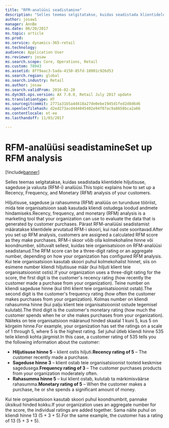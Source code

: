 ```yaml
---
title: "RFM-analüüsi seadistamine"
description: "Selles teemas selgitatakse, kuidas seadistada klientidele hiljutisuse, sageduse ja valuuta (RFM-i) analüüsi."
author: josaw1
manager: AnnBe
ms.date: 06/20/2017
ms.topic: article
ms.prod: 
ms.service: dynamics-365-retail
ms.technology: 
audience: Application User
ms.reviewer: josaw
ms.search.scope: Core, Operations, Retail
ms.custom: 78943
ms.assetid: 8ff9aac3-5ada-4150-85fd-18901c926d53
ms.search.region: global
ms.search.industry: Retail
ms.author: josaw
ms.search.validFrom: 2016-02-28
ms.dyn365.ops.version: AX 7.0.0, Retail July 2017 update
ms.translationtype: HT
ms.sourcegitcommit: 2771a31b5a4d418a27de0ebe1945d1fed2d8d6d6
ms.openlocfilehash: d2ed273acd444045402e94f07ac9a8658bca2a66
ms.contentlocale: et-ee
ms.lasthandoff: 11/03/2017

---
```


# <a name="set-up-rfm-analysis"></a><span data-ttu-id="4e97a-103">RFM-analüüsi seadistamine</span><span class="sxs-lookup"><span data-stu-id="4e97a-103">Set up RFM analysis</span></span>

[!include[banner](includes/banner.md)]


<span data-ttu-id="4e97a-104">Selles teemas selgitatakse, kuidas seadistada klientidele hiljutisuse, sageduse ja valuuta (RFM-i) analüüsi.</span><span class="sxs-lookup"><span data-stu-id="4e97a-104">This topic explains how to set up a Recency, Frequency, and Monetary (RFM) analysis of your customers.</span></span>

<span data-ttu-id="4e97a-105">Hiljutisuse, sageduse ja rahasumma (RFM) analüüs on turunduse tööriist, mida teie organisatsioon saab kasutada kliendi ostudega loodud andmete hindamiseks.</span><span class="sxs-lookup"><span data-stu-id="4e97a-105">Recency, frequency, and monetary (RFM) analysis is a marketing tool that your organization can use to evaluate the data that is generated by customer purchases.</span></span> <span data-ttu-id="4e97a-106">Pärast RFM-analüüsi seadistamist määratakse klientidele arvutatud RFM-i skoori, kui nad oste sooritavad.</span><span class="sxs-lookup"><span data-stu-id="4e97a-106">After you set up RFM analysis, customers are assigned a calculated RFM score as they make purchases.</span></span> <span data-ttu-id="4e97a-107">RFM-i skoor võib olla kolmekohaline hinne või koondnumber, sõltuvalt sellest, kuidas teie organisatsioon on RFM-analüüsi seadistanud.</span><span class="sxs-lookup"><span data-stu-id="4e97a-107">The RFM score can be a three-digit rating or an aggregate number, depending on how your organization has configured RFM analysis.</span></span> <span data-ttu-id="4e97a-108">Kui teie organisatsioon kasutab skoori puhul kolmekohalist hinnet, siis on esimene number kliendi hiljutisuse määr (kui hiljuti klient teie organisatsioonist ostis).</span><span class="sxs-lookup"><span data-stu-id="4e97a-108">If your organization uses a three-digit rating for the score, the first digit is the customer's recency rating (how recently the customer made a purchase from your organization).</span></span> <span data-ttu-id="4e97a-109">Teine number on kliendi sageduse hinne (kui tihti klient teie organisatsioonist ostab).</span><span class="sxs-lookup"><span data-stu-id="4e97a-109">The second digit is the customer's frequency rating (how often the customer makes purchases from your organization).</span></span> <span data-ttu-id="4e97a-110">Kolmas number on kliendi rahasumma hinne (kui palju klient teie organisatsioonist ostude tegemisel kulutab).</span><span class="sxs-lookup"><span data-stu-id="4e97a-110">The third digit is the customer's monetary rating (how much the customer spends when he or she makes purchases from your organization).</span></span> <span data-ttu-id="4e97a-111">Näiteks on teie organisatsioon määranud hinded skaalal 1 kuni 5, kus 5 on kõrgeim hinne.</span><span class="sxs-lookup"><span data-stu-id="4e97a-111">For example, your organization has set the ratings on a scale of 1 through 5, where 5 is the highest rating.</span></span> <span data-ttu-id="4e97a-112">Sel juhul ütleb kliendi hinne 535 teile kliendi kohta järgmist.</span><span class="sxs-lookup"><span data-stu-id="4e97a-112">In this case, a customer rating of 535 tells you the following information about the customer:</span></span>

-   <span data-ttu-id="4e97a-113">**Hiljutisuse hinne 5** – klient ostis hiljuti.</span><span class="sxs-lookup"><span data-stu-id="4e97a-113">**Recency rating of 5** – The customer recently made a purchase.</span></span>
-   <span data-ttu-id="4e97a-114">**Sageduse hinne 3** – klient ostab teie organisatsioonist tooteid keskmise sagedusega.</span><span class="sxs-lookup"><span data-stu-id="4e97a-114">**Frequency rating of 3** – The customer purchases products from your organization moderately often.</span></span>
-   <span data-ttu-id="4e97a-115">**Rahasumma hinne 5** – kui klient ostab, kulutab ta märkimisväärse rahasumma.</span><span class="sxs-lookup"><span data-stu-id="4e97a-115">**Monetary rating of 5** – When the customer makes a purchase, he or she spends a significant amount of money.</span></span>

<span data-ttu-id="4e97a-116">Kui teie organisatsioon kasutab skoori puhul koondnumbrit, pannake üksikud hinded kokku.</span><span class="sxs-lookup"><span data-stu-id="4e97a-116">If your organization uses an aggregate number for the score, the individual ratings are added together.</span></span> <span data-ttu-id="4e97a-117">Sama näite puhul on kliendi hinne 13 (5 + 3 + 5).</span><span class="sxs-lookup"><span data-stu-id="4e97a-117">For the same example, the customer has a rating of 13 (5 + 3 + 5).</span></span>




